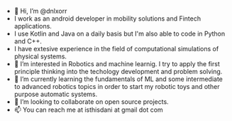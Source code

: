 - 👋 Hi, I’m @dnlxorr
- I work as an android developer in mobility solutions and Fintech applications. 
- I use Kotlin and Java on a daily basis but I'm also able to code in Python and C++.
- I have extesive experience in the field of computational simulations of physical systems.
- 👀 I’m interested in Robotics and machine learnig. I try to apply the first principle thinking into the techology development 
     and problem solving.
- 🌱 I’m currently learning the fundamentals of ML and some intermediate to advanced robotics topics in order to start 
     my robotic toys and other purpose automatic systems.
- 💞️ I’m looking to collaborate on open source projects.
- 📫 You can reach me at isthisdani at gmail dot com

